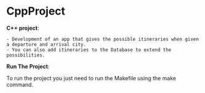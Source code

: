 # CppProject
**C++ project**: 

    - Development of an app that gives the possible itineraries when given a departure and arrival city.
    - You can also add itineraries to the Database to extend the possibilities.
    
**Run The Project**:

To run the project you just need to run the Makefile using the make command.

